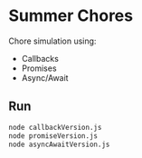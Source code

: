 # Summer Chores

Chore simulation using:

- Callbacks
- Promises
- Async/Await

## Run

```bash
node callbackVersion.js
node promiseVersion.js
node asyncAwaitVersion.js
